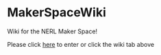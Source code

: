 # MakerSpaceWiki
Wiki for the NERL Maker Space!

Please click [here](https://github.com/NERLMakerPavilion/MakerSpaceWiki/wiki) to enter or click the wiki tab above
